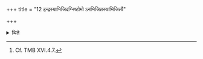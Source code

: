 +++
title = "12 इन्द्रस्याभिजिदग्निष्टोमो ऽनभिजितस्याभिजित्यै"

+++

<details><summary>थिते</summary>

12. The Indra's Abhijit-sacrifice is an Agniṣṭoma to be performed in order to conquer that which is not conquered.[^1]  

[^1]: Cf. TMB XVI.4.7. 
</details>
